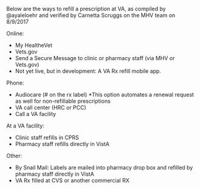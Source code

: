 Below are the ways to refill a prescription at VA, as compiled by @ayaleloehr and verified by Carnetta Scruggs on the MHV team on 8/9/2017

Online:

- My HealtheVet
- Vets.gov
- Send a Secure Message to clinic or pharmacy staff (via MHV or Vets.gov)
- Not yet live, but in development: A VA Rx refill mobile app. 

Phone:

- Audiocare (# on the rx label) *This option automates a renewal request as well for non-refillable prescriptions
- VA call center (HRC or PCC)
- Call a VA facility

At a VA facility:

- Clinic staff refills in CPRS
- Pharmacy staff refills directly in VistA

Other:

- By Snail Mail: Labels are mailed into pharmacy drop box and refilled by pharmacy staff directly in VistA
- VA Rx filled at CVS or another commercial RX
